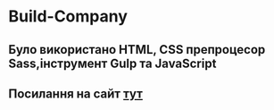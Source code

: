 # Build-Company
## Було використано HTML, CSS препроцесор Sass,інструмент Gulp та JavaScript
## Посилання на сайт [тут](https://yurii1pidlypnyi.github.io/Build-Company/)